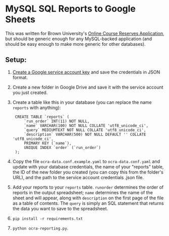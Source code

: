 # MySQL SQL Reports to Google Sheets

This was written for Brown University's [Online Course Reserves Application](http://brown.edu/go/ocra), but should be generic enough for any MySQL-backed application (and should be easy enough to make more generic for other databases).

## Setup:

1. [Create a Google service account key](http://gspread.readthedocs.org/en/latest/oauth2.html) and save the credentials in JSON format.
2. Create a new folder in Google Drive and save it with the service account you just created.
2. Create a table like this in your database (you can replace the name `reports` with anything):  

	    CREATE TABLE `reports` (  
    		`run_order` INT(11) NOT NULL,  
    		`name` VARCHAR(100) NOT NULL COLLATE 'utf8_unicode_ci',  
    		`query` MEDIUMTEXT NOT NULL COLLATE 'utf8_unicode_ci',  
    		`description` VARCHAR(500) NOT NULL DEFAULT '' COLLATE 'utf8_unicode_ci',  
    		PRIMARY KEY (`name`),  
    		UNIQUE INDEX `order` (`run_order`)  
    	);

3. Copy the file `ocra-data.conf.example.yaml` to `ocra-data.conf.yaml` and update with your database credentials, the name of your "reports" table, the ID of the new folder you created (you can copy this from the folder's URL), and the path to the service account credentials .json file.
4. Add your reports to your `reports` table. `runorder` determines the order of reports in the output spreadsheet; `name` determines the name of the sheet and will appear, along with `description` on the first page of the file as a table of contents. The `query` is simply an SQL statement that returns the data you want to save to the spreadsheet.
5. `pip install -r requirements.txt`
5. `python ocra-reporting.py`.